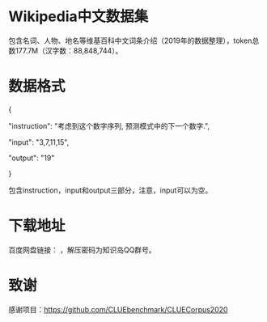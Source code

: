 # Wikipedia中文数据集
包含名词、人物、地名等维基百科中文词条介绍（2019年的数据整理），token总数177.7M（汉字数：88,848,744）。

# 数据格式
{

"instruction": "考虑到这个数字序列, 预测模式中的下一个数字.", 

"input": "3,7,11,15", 

"output": "19"

}

包含instruction，input和output三部分，注意，input可以为空。

# 下载地址
百度网盘链接： ，解压密码为知识岛QQ群号。

# 致谢
感谢项目：https://github.com/CLUEbenchmark/CLUECorpus2020


